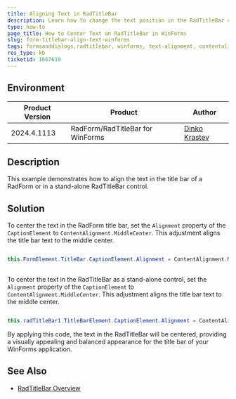 ```yaml
---
title: Aligning Text in RadTitleBar
description: Learn how to change the text position in the RadTitleBar control for WinForms applications.
type: how-to
page_title: How to Center Text on RadTitleBar in WinForms
slug: form-titlebar-align-text-winforms
tags: formsanddialogs,radtitlebar, winforms, text-alignment, contentalignment, middlecenter
res_type: kb
ticketid: 1667619
---
```


## Environment

|Product Version|Product|Author|
|----|----|----|
|2024.4.1113|RadForm/RadTitleBar for WinForms|[Dinko Krastev](https://www.telerik.com/blogs/author/dinko-krastev)|

## Description

This example demonstrates how to align the text in the title bar of a RadForm or in a stand-alone RadTitleBar control.

## Solution

To center the text in the RadForm title bar, set the `Alignment` property of the `CaptionElement` to `ContentAlignment.MiddleCenter`. This adjustment aligns the title bar text to the middle center. 

````C#

this.FormElement.TitleBar.CaptionElement.Alignment = ContentAlignment.MiddleCenter;
 
````

To center the text in the RadTitleBar as a stand-alone control, set the `Alignment` property of the `CaptionElement` to `ContentAlignment.MiddleCenter`. This adjustment aligns the title bar text to the middle center. 

````C#

this.radTitleBar1.TitleBarElement.CaptionElement.Alignment = ContentAlignment.MiddleCenter;

````

By applying this code, the text in the RadTitleBar will be centered, providing a visually appealing and balanced appearance for the title bar of your WinForms application.

## See Also

* [RadTitleBar Overview](https://docs.telerik.com/devtools/winforms/controls/forms-and-dialogs/radtitlebar/radtitlebar)

